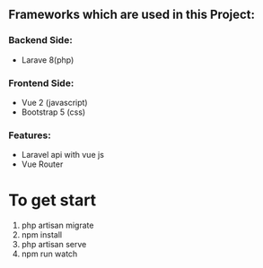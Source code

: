 <h2>Frameworks which are used in this Project:</h2>

<h3>Backend Side:</h3>
<ul>
    <li>Larave 8(php)</li>
</ul>

<h3>Frontend  Side:</h3>
<ul>
    <li>Vue 2 (javascript)</li>
    <li>Bootstrap 5 (css)</li>
</ul>

<h3>Features:</h3>
<ul>
    <li>Laravel api with vue js</li>
    <li>Vue Router</li>
</ul>

<h1>To get start</h1>
<ol>
    <li>php artisan migrate</li>
    <li>npm install</li>
    <li>php artisan serve</li>
    <li>npm run watch</li>
</ol>
